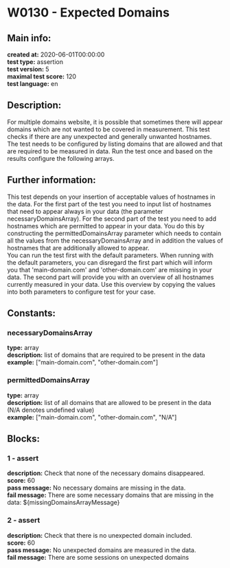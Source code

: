 # W0130 - Expected Domains  
## Main info:  
**created at:** 2020-06-01T00:00:00  
**test type:** assertion  
**test version:** 5  
**maximal test score:** 120  
**test language:** en  
## Description:  
For multiple domains website, it is possible that sometimes there will appear domains which are not wanted to be covered in measurement. This test checks if there are any unexpected and generally unwanted hostnames. The test needs to be configured by listing domains that are allowed and that are required to be measured in data. Run the test once and based on the results configure the following arrays.   
## Further information:  
This test depends on your insertion of acceptable values of hostnames in the data. For the first part of the test you need to input list of hostnames that need to appear always in your data (the parameter necessaryDomainsArray). For the second part of the test you need to add hostnames which are permitted to appear in your data. You do this by constructing the permittedDomainsArray parameter which needs to contain all the values from the necessaryDomainsArray and in addition the values of hostnames that are additionally allowed to appear.</br>You can run the test first with the default parameters. When running with the default parameters, you can disregard the first part which will inform you that 'main-domain.com' and 'other-domain.com' are missing in your data. The second part will provide you with an overview of all hostnames currently measured in your data. Use this overview by copying the values into both parameters to configure test for your case.
## Constants:  
### necessaryDomainsArray
**type:** array  
**description:** list of domains that are required to be present in the data  
**example:** ["main-domain.com", "other-domain.com"]  
### permittedDomainsArray
**type:** array  
**description:** list of all domains that are allowed to be present in the data (N/A denotes undefined value)  
**example:** ["main-domain.com", "other-domain.com", "N/A"]  
## Blocks:  
### 1 - assert
**description:** Check that none of the necessary domains disappeared.  
**score:** 60  
**pass message:** No necessary domains are missing in the data.  
**fail message:** There are some necessary domains that are missing in the data: ${missingDomainsArrayMessage}  
### 2 - assert
**description:** Check that there is no unexpected domain included.  
**score:** 60  
**pass message:** No unexpected domains are measured in the data.  
**fail message:** There are some sessions on unexpected domains  
